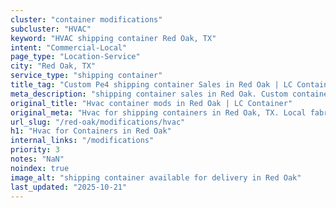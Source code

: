 ```yaml
---
cluster: "container modifications"
subcluster: "HVAC"
keyword: "HVAC shipping container Red Oak, TX"
intent: "Commercial-Local"
page_type: "Location-Service"
city: "Red Oak, TX"
service_type: "shipping container"
title_tag: "Custom Pe4 shipping container Sales in Red Oak | LC Container"
meta_description: "shipping container sales in Red Oak. Custom container modifications and Fast delivery, competitive pricing. Serving modifications area. Quote ID: O6G. Call (214) 524-4168 for your free quote today."
original_title: "Hvac container mods in Red Oak | LC Container"
original_meta: "Hvac for shipping containers in Red Oak, TX. Local fabrication & pro install. LC Container — Since 2003. Get a quote."
url_slug: "/red-oak/modifications/hvac"
h1: "Hvac for Containers in Red Oak"
internal_links: "/modifications"
priority: 3
notes: "NaN"
noindex: true
image_alt: "shipping container available for delivery in Red Oak"
last_updated: "2025-10-21"
---
```


<!-- TODO: Add unique city/inventory copy, images, and internal links here. -->
